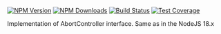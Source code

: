 [![NPM Version][npm-image]][npm-url]
[![NPM Downloads][downloads-image]][downloads-url]
[![Build Status][github-image]][github-url]
[![Test Coverage][coveralls-image]][coveralls-url]

Implementation of AbortController interface. Same as in the NodeJS 18.x

[npm-image]: https://img.shields.io/npm/v/@flemist/abort-controller.svg
[npm-url]: https://npmjs.org/package/@flemist/abort-controller
[downloads-image]: https://img.shields.io/npm/dm/@flemist/abort-controller.svg
[downloads-url]: https://npmjs.org/package/@flemist/abort-controller
[github-image]: https://github.com/NikolayMakhonin/abort-controller/actions/workflows/test.yml/badge.svg
[github-url]: https://github.com/NikolayMakhonin/abort-controller/actions
[coveralls-image]: https://coveralls.io/repos/github/NikolayMakhonin/abort-controller/badge.svg
[coveralls-url]: https://coveralls.io/github/NikolayMakhonin/abort-controller
